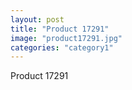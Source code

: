 ```yaml
---
layout: post
title: "Product 17291"
image: "product17291.jpg"
categories: "category1"
---
```

Product 17291
